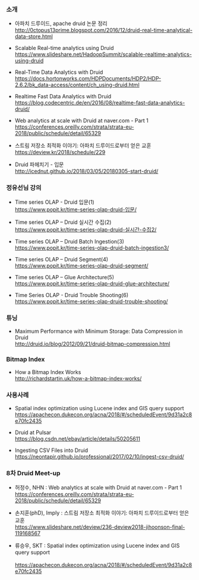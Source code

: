 ### 소개

* 아파치 드루이드, apache druid 논문 정리 </br>
http://0ctopus13prime.blogspot.com/2016/12/druid-real-time-analytical-data-store.html </br>

* Scalable Real-time analytics using Druid </br>
https://www.slideshare.net/HadoopSummit/scalable-realtime-analytics-using-druid </br>

* Real-Time Data Analytics with Druid </br>
https://docs.hortonworks.com/HDPDocuments/HDP2/HDP-2.6.2/bk_data-access/content/ch_using-druid.html </br>

* Realtime Fast Data Analytics with Druid </br>
https://blog.codecentric.de/en/2016/08/realtime-fast-data-analytics-druid/ </br>

* Web analytics at scale with Druid at naver.com - Part 1 </br>
https://conferences.oreilly.com/strata/strata-eu-2018/public/schedule/detail/65329 </br>

* 스트림 저장소 최적화 이야기: 아파치 드루이드로부터 얻은 교훈</br>
https://deview.kr/2018/schedule/229</br>

* Druid 파헤치기 - 입문</br>
http://icednut.github.io/2018/03/05/20180305-start-druid/ </br>

### 정유선님 강의
* Time series OLAP - Druid 입문(1) </br>
https://www.popit.kr/time-series-olap-druid-입문/ </br>

* Time series OLAP – Druid 실시간 수집(2) </br>
https://www.popit.kr/time-series-olap-druid-실시간-수집2/ </br>

* Time series OLAP – Druid Batch Ingestion(3) </br>
https://www.popit.kr/time-series-olap-druid-batch-ingestion3/ </br>

* Time series OLAP – Druid Segment(4) </br>
https://www.popit.kr/time-series-olap-druid-segment/ </br>

* Time series OLAP – Glue Architecture(5) </br>
https://www.popit.kr/time-series-olap-druid-glue-architecture/ </br>

* Time Series OLAP - Druid Trouble Shooting(6) </br>
https://www.popit.kr/time-series-olap-druid-trouble-shooting/ </br>

### 튜닝

* Maximum Performance with Minimum Storage: Data Compression in Druid </br>
http://druid.io/blog/2012/09/21/druid-bitmap-compression.html </br>

### Bitmap Index 

* How a Bitmap Index Works </br>
http://richardstartin.uk/how-a-bitmap-index-works/ </br>

### 사용사례

* Spatial index optimization using Lucene index and GIS query support </br>
https://apachecon.dukecon.org/acna/2018/#/scheduledEvent/9d31a2c8e70fc2435</br>

* Druid at Pulsar </br>
https://blog.csdn.net/ebay/article/details/50205611 </br>

* Ingesting CSV Files into Druid </br>
https://neontapir.github.io/professional/2017/02/10/ingest-csv-druid/ </br>

### 8차 Druid Meet-up </br>
* 허정수, NHN : Web analytics at scale with Druid at naver.com - Part 1 </br>
https://conferences.oreilly.com/strata/strata-eu-2018/public/schedule/detail/65329 </br>

* 손지훈(phD), Imply : 스트림 저장소 최적화 이야기: 아파치 드루이드로부터 얻은 교훈 </br>
https://www.slideshare.net/deview/236-deview2018-jihoonson-final-119168567 </br>

* 류승우, SKT : Spatial index optimization using Lucene index and GIS query support  </br> </br>https://apachecon.dukecon.org/acna/2018/#/scheduledEvent/9d31a2c8e70fc2435 </br>
